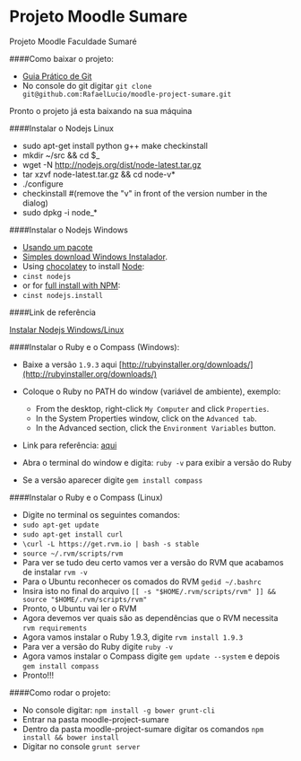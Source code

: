 Projeto Moodle Sumare
=====================

Projeto Moodle Faculdade Sumaré

####Como baixar o projeto:

- [Guia Prático de Git](http://rogerdudler.github.io/git-guide/index.pt_BR.html)
- No console do git digitar `git clone git@github.com:RafaelLucio/moodle-project-sumare.git`

Pronto o projeto já esta baixando na sua máquina

####Instalar o Nodejs Linux

- sudo apt-get install python g++ make checkinstall
- mkdir ~/src && cd $_
- wget -N http://nodejs.org/dist/node-latest.tar.gz
- tar xzvf node-latest.tar.gz && cd node-v*
- ./configure
- checkinstall #(remove the "v" in front of the version number in the dialog)
- sudo dpkg -i node_*

####Instalar o Nodejs Windows

- [Usando um pacote](http://nodejs.org/#download)
- [Simples download Windows Instalador](http://nodejs.org/#download).
- Using [chocolatey](http://chocolatey.org/) to install [Node](http://chocolatey.org/packages/nodejs):
- `cinst nodejs`
- or for [full install with NPM](http://chocolatey.org/packages/nodejs.install):
- `cinst nodejs.install`

####Link de referência

[Instalar Nodejs Windows/Linux](https://github.com/joyent/node/wiki/Installing-Node.js-via-package-manager)

####Instalar o Ruby e o Compass (Windows):
- Baixe a versão `1.9.3` aqui [http://rubyinstaller.org/downloads/](http://rubyinstaller.org/downloads/)
- Coloque o Ruby no PATH do window (variável de ambiente), exemplo: 

	- From the desktop, right-click `My Computer` and click `Properties`.
	- In the System Properties window, click on the `Advanced tab`.
	- In the Advanced section, click the `Environment Variables` button.

- Link para referência: [aqui](http://geekswithblogs.net/renso/archive/2009/10/21/how-to-set-the-windows-path-in-windows-7.aspx)

- Abra o terminal do window e digita: `ruby -v` para exibir a versão do Ruby
- Se a versão aparecer digite `gem install compass`

####Instalar o Ruby e o Compass (Linux)
- Digite no terminal os seguintes comandos:
- `sudo apt-get update`
- `sudo apt-get install curl`
- `\curl -L https://get.rvm.io | bash -s stable`
- `source ~/.rvm/scripts/rvm`
- Para ver se tudo deu certo vamos ver a versão do RVM que acabamos de instalar `rvm -v`
- Para o Ubuntu reconhecer os comados do RVM `gedid ~/.bashrc`
- Insira isto no final do arquivo `[[ -s "$HOME/.rvm/scripts/rvm" ]] && source "$HOME/.rvm/scripts/rvm"`
- Pronto, o Ubuntu vai ler o RVM
- Agora devemos ver quais são as dependências que o RVM necessita `rvm requirements`
- Agora vamos instalar o Ruby 1.9.3, digite `rvm install 1.9.3`
- Para ver a versão do Ruby digite `ruby -v`
- Agora vamos instalar o Compass digite `gem update --system` e depois `gem install compass`
- Pronto!!!

####Como rodar o projeto:

- No console digitar: `npm install -g bower grunt-cli`
- Entrar na pasta moodle-project-sumare
- Dentro da pasta moodle-project-sumare digitar os comandos `npm install && bower install`
- Digitar no console `grunt server`
